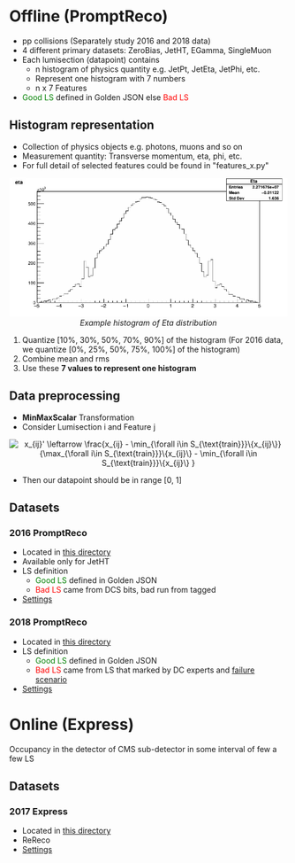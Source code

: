 # Offline (PromptReco)
* pp collisions (Separately study 2016 and 2018 data)
* 4 different primary datasets: ZeroBias, JetHT, EGamma, SingleMuon
* Each lumisection (datapoint) contains
  * n histogram of physics quantity e.g. JetPt, JetEta, JetPhi, etc.
  * Represent one histogram with 7 numbers
  * n x 7 Features
* <span style="color:green">Good LS</span> defined in Golden JSON else <span style="color:red">Bad LS</span>

## Histogram representation
* Collection of physics objects e.g. photons, muons and so on
* Measurement quantity: Transverse momentum, eta, phi,
etc.
* For full detail of selected features could be found in "features_x.py"

<p align="center">
    <img src="../static/img/ex_eta_dist.png" width="600px" >
    <br>
    <em>Example histogram of Eta distribution</em>
</p>

1) Quantize [10%, 30%, 50%, 70%, 90%] of the histogram (For 2016 data, we quantize [0%, 25%, 50%, 75%, 100%] of the histogram)
2) Combine mean and rms
3) Use these **7 values to
represent one histogram**

## Data preprocessing
* **MinMaxScalar** Transformation
* Consider Lumisection i and Feature j
<p align="center">
<img src="https://latex.codecogs.com/svg.latex?x_{ij}'&space;\leftarrow&space;\frac{x_{ij}&space;-&space;\min_{\forall&space;i\in&space;S_{\text{train}}}\{x_{ij}\}}{\max_{\forall&space;i\in&space;S_{\text{train}}}\{x_{ij}\}&space;-&space;\min_{\forall&space;i\in&space;S_{\text{train}}}\{x_{ij}\}&space;}" title="x_{ij}' \leftarrow \frac{x_{ij} - \min_{\forall i\in S_{\text{train}}}\{x_{ij}\}}{\max_{\forall i\in S_{\text{train}}}\{x_{ij}\} - \min_{\forall i\in S_{\text{train}}}\{x_{ij}\} }" />
</p>

* Then our datapoint should be in range [0, 1]

## Datasets

### 2016 PromptReco
* Located in [this directory](prompt_reco/)
* Available only for JetHT
* LS definition
  * <span style="color:green">Good LS</span> defined in Golden JSON
  * <span style="color:red">Bad LS</span> came from DCS bits, bad run from tagged
* [Settings](prompt_reco/setting.py)

### 2018 PromptReco
* Located in [this directory](new_prompt_reco/)
* LS definition
  * <span style="color:green">Good LS</span> defined in Golden JSON
  * <span style="color:red">Bad LS</span> came from LS that marked by DC experts and [failure scenario](https://twiki.cern.ch/twiki/bin/viewauth/CMS/ML4DQM#Failure_scenarios_studies)
* [Settings](new_prompt_reco/setting.py)


# Online (Express)
Occupancy in the detector of CMS sub-detector in some interval of few a few LS
## Datasets
<!-- ### 2016 Express -->
### 2017 Express
* Located in [this directory](express_2017/)
* ReReco
* [Settings](express_2017/setting.py)